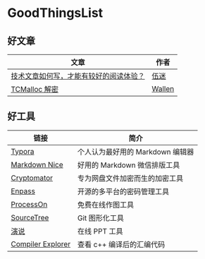 # GoodThingsList

## 好文章

| 文章                                                         | 作者                                                         |
| ------------------------------------------------------------ | ------------------------------------------------------------ |
| <a href="http://www.cnblogs.com/cj723/archive/2012/03/15/2396422.html" target="_blank">技术文章如何写，才能有较好的阅读体验？</a> | <a href="https://www.cnblogs.com/cj723/" target="_blank">伍迷</a> |
| <a href="https://wallenwang.com/2018/11/tcmalloc/" target="_blank">TCMalloc 解密</a> | <a href="https://wallenwang.com" target="_blank">Wallen</a> |

## 好工具

| 链接                                                         | 简介                             |
| ------------------------------------------------------------ | -------------------------------- |
| <a href="https://typora.io/" target="_blank">Typora</a>      | 个人认为最好用的 Markdown 编辑器 |
| <a href="https://www.mdnice.com/" target="_blank">Markdown Nice</a> | 好用的 Markdown 微信排版工具     |
| <a href="https://cryptomator.org/" target="_blank">Cryptomator</a> | 专为网盘文件加密而生的加密工具   |
| <a href="https://www.enpass.io/" target="_blank">Enpass</a> | 开源的多平台的密码管理工具   |
| <a href="https://www.processon.com/" target="_blank">ProcessOn</a> | 免费在线作图工具   |
| <a href="https://www.sourcetreeapp.com/" target="_blank">SourceTree</a> | Git 图形化工具   |
| <a href="https://yanshuo.io/" target="_blank">演说</a> | 在线 PPT 工具 |
| <a href="https://godbolt.org/" target="_blank">Compiler Explorer</a> | 查看 c++ 编译后的汇编代码 |

